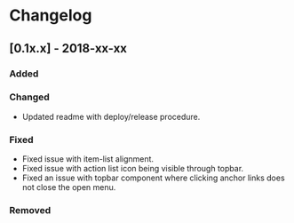 # Changelog

## [0.1x.x] - 2018-xx-xx

### Added

### Changed

- Updated readme with deploy/release procedure.

### Fixed

- Fixed issue with item-list alignment.
- Fixed issue with action list icon being visible through topbar.
- Fixed an issue with topbar component where clicking anchor links does not close the open menu.

### Removed
